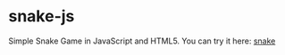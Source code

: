 # snake-js

Simple Snake Game in JavaScript and HTML5. You can try it here: [snake]

[snake]: <https://mousanonyad.github.io/snake-js/>

